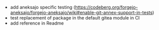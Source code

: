 - add aneksajo specific testing (https://codeberg.org/forgejo-aneksajo/forgejo-aneksajo/wiki#enable-git-annex-support-in-tests)
- test replacement of package in the default gitea module in CI
- add reference in Readme
